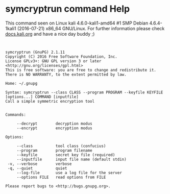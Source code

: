 # symcryptrun command Help

 This command seen on Linux kali 4.6.0-kali1-amd64 #1 SMP Debian 4.6.4-1kali1 (2016-07-21) x86_64 GNU/Linux. For further information please check [docs.kali.org](docs.kali.org) and have a nice day buddy ;) 

~~~


symcryptrun (GnuPG) 2.1.11
Copyright (C) 2016 Free Software Foundation, Inc.
License GPLv3+: GNU GPL version 3 or later <http://gnu.org/licenses/gpl.html>
This is free software: you are free to change and redistribute it.
There is NO WARRANTY, to the extent permitted by law.

Home: ~/.gnupg

Syntax: symcryptrun --class CLASS --program PROGRAM --keyfile KEYFILE [options...] COMMAND [inputfile]
Call a simple symmetric encryption tool


Commands:
 
     --decrypt        decryption modus
     --encrypt        encryption modus

Options:
 
     --class          tool class (confucius)
     --program        program filename
     --keyfile        secret key file (required)
     --inputfile      input file name (default stdin)
 -v, --verbose        verbose
 -q, --quiet          quiet
     --log-file       use a log file for the server
     --options FILE   read options from FILE

Please report bugs to <http://bugs.gnupg.org>.

~~~
